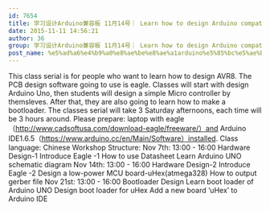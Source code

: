 ```yaml
---
id: 7654
title: 学习设计Arduino兼容板 11月14号｜ Learn how to design Arduino compatible board Nov 14th
date: 2015-11-11 14:56:21
author: 36
group: 学习设计Arduino兼容板 11月14号｜ Learn how to design Arduino compatible board Nov 14th
post_name: %e5%ad%a6%e4%b9%a0%e8%ae%be%e8%ae%a1arduino%e5%85%bc%e5%ae%b9%e6%9d%bf-11%e6%9c%8814%e5%8f%b7%ef%bd%9c-learn-how-to-design-arduino-compatible-board-nov-14th
---
```


This class serial is for people who want to learn how to design AVR8.
The PCB design software going to use is eagle.
Classes will start with design Arduino Uno, then students will design a simple Micro controller by themsleves.
After that, they are also going to learn how to make a bootloader.
The classes serial will take 3 Saturday afternoons, each time will be 3 hours around.
Please prepare: laptop with eagle（http://www.cadsoftusa.com/download-eagle/freeware/）and Arduino IDE1.6.5（https://www.arduino.cc/en/Main/Software）installed.
Class language: Chinese
Workshop Structure:
Nov 7th: 13:00 - 16:00
Hardware Design-1
Introduce Eagle -1
How to use Datasheet
Learn Arduino UNO schematic diagram
Nov 14th: 13:00 - 16:00
Hardware Design-2
Introduce Eagle -2
Design a low-power MCU board-uHex(atmega328)
How to output gerber file
Nov 21st: 13:00 - 16:00
Bootloader Design
Learn boot loader of Arduino UNO
Design boot loader for uHex
Add a new board ‘uHex’ to Arduino IDE
